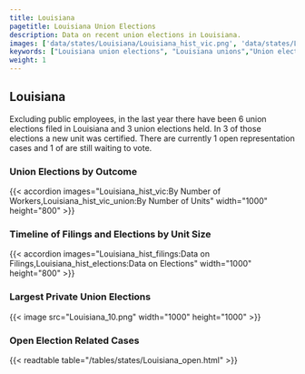 ```yaml
---
title: Louisiana
pagetitle: Louisiana Union Elections
description: Data on recent union elections in Louisiana.
images: ['data/states/Louisiana/Louisiana_hist_vic.png', 'data/states/Louisiana/Louisiana_hist_size.png', 'data/states/Louisiana/Louisiana_10.png']
keywords: ["Louisiana union elections", "Louisiana unions","Union elections"]
weight: 1
---
```

##  Louisiana

Excluding public employees, in the last year there have been 6 union elections filed in Louisiana and 3 union elections held. In 3 of those elections a new unit was certified. There are currently 1 open representation cases and 1 of are still waiting to vote.

### Union Elections by Outcome
{{< accordion images="Louisiana_hist_vic:By Number of Workers,Louisiana_hist_vic_union:By Number of Units" width="1000" height="800" >}}

### Timeline of Filings and Elections by Unit Size
{{< accordion images="Louisiana_hist_filings:Data on Filings,Louisiana_hist_elections:Data on Elections" width="1000" height="800" >}}

### Largest Private Union Elections
{{< image src="Louisiana_10.png" width="1000" height="1000"  >}}

### Open Election Related Cases
{{< readtable table="/tables/states/Louisiana_open.html" >}}

